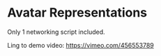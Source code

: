 # Avatar Representations

Only 1 networking script included.

Ling to demo video:
https://vimeo.com/456553789
